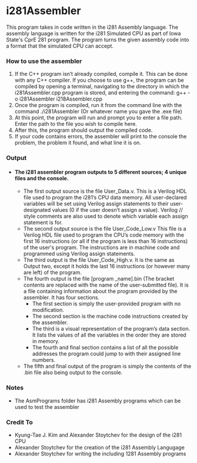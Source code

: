 # i281Assembler
This program takes in code written in the i281 Assembly language. The assembly language is written for the i281 Simulated CPU as part of Iowa State's CprE 281 program.
The program turns the given assembly code into a format that the simulated CPU can accept.

### How to use the assembler
1. If the C++  program isn’t already compiled, compile it. This can be done with any C++ compiler. If you choose to use g++, the program can be compiled by opening a terminal,  navigating to the directory in which the i281Assembler.cpp program is stored, and entering the command:  g++ -o i281Assembler i218Assembler.cpp 
2. Once the program is compiled, run it from the command line with the command ./i281Assembler (Or whatever name you gave the .exe file)
3. At this point, the program will run and prompt you to enter a file path.  Enter the path to the file you wish to compile here.
4. After this, the program should output the compiled code.
5. If your code contains errors, the assembler will print to the console the problem, the problem it found, and what line it is on.


### Output
- #### The i281 assembler program outputs to 5 different sources; 4 unique files and the console. 
  - The first output source is the file User_Data.v. This is a Verilog HDL file used to program the i281’s CPU data memory. 
    All user-declared variables will be set using Verilog assign statements to their user-designated values (0 if the user doesn’t assign a value). 
    Verilog // style comments are also used to denote which variable each assign statement is for. 
  - The second output source is the file User_Code_Low.v This file is a Verilog HDL file used to program the CPU’s code memory with the first 16 instructions (or all if the program is less than 16 instructions) of the user's program. The instructions are in machine code and programmed using Verilog assign statements.
  - The third output is the file User_Code_High.v. It is the same as Output two, except it holds the last 16 instructions (or however many are left) of the program.
  - The fourth output is the file [program _name].bin (The bracket contents are  replaced with the name of the user-submitted file). It is a file containing information about the program provided by the assembler. It has four sections. 
    - The first section is simply the user-provided program with no modification. 
    - The second section is the machine code instructions created by the assembler.
    - The third is a visual representation of the program’s data section. It lists the values of all the variables in the order they are stored in memory.
    - The fourth and final section contains a list of all the possible addresses the program could jump to with their assigned line numbers.
  - The fifth and final output of the program is simply the contents of the .bin file also being output to the console.


### Notes 
  - The AsmPrograms folder has i281 Assembly programs which can be used to test the assembler
  
### Credit To 
   - Kyung-Tae J. Kim and Alexander Stoytchev for the design of the i281 CPU
   - Alexander Stoytchev for the creation of the i281 Assembly Langugage
   - Alexander Stoytchev for writing the including 1281 Assembly programs 
